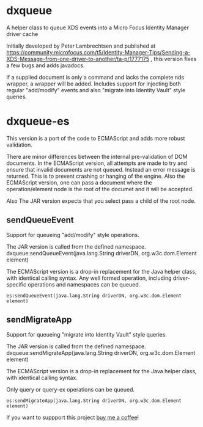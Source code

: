 # dxqueue
A helper class to queue XDS events into a Micro Focus Identity Manager driver cache

Initially developed by Peter Lambrechtsen and published at https://community.microfocus.com/t5/Identity-Manager-Tips/Sending-a-XDS-Message-from-one-driver-to-another/ta-p/1777175 , this version fixes a few bugs and adds javadocs.

If a supplied document is only a command and lacks the complete nds wrapper, a wrapper will be added.
Includes support for injecting both regular "add/modify" events and also "migrate into Identity Vault" style queries.

# dxqueue-es

This version is a port of the code to ECMAScript and adds more robust validation.


There are minor differences between the internal pre-validation of DOM documents. In the ECMAScript version, all attempts are made to try and ensure that invalid documents are not queued. Instead an error message is returned.
This is to prevent crashing or hanging of the engine. Also the ECMAScript version, one can pass a document where the operation/element node is the root of the documet and it will be accepted.

Also The JAR version expects that you select pass a child of the root node.

## sendQueueEvent
Support for queueing "add/modify" style operations.

The JAR version is called from the defined namespace.
    dxqueue:sendQueueEvent(java.lang.String driverDN, org.w3c.dom.Element element) 

The ECMAScript version is a drop-in replacement for the Java helper class, with identical calling syntax.
Any well formed operation, including driver-specific operations and namespaces can be queued.

    es:sendQueueEvent(java.lang.String driverDN, org.w3c.dom.Element element)


## sendMigrateApp
Support for queueing "migrate into Identity Vault" style queries.

The JAR version is called from the defined namespace.
    dxqueue:sendMigrateApp(java.lang.String driverDN, org.w3c.dom.Element element) 

The ECMAScript version is a drop-in replacement for the Java helper class, with identical calling syntax.

Only query or query-ex operations can be queued.

    es:sendMigrateApp(java.lang.String driverDN, org.w3c.dom.Element element) 



If you want to suppport this project [buy me a coffee](https://www.buymeacoffee.com/lhaeger)!
